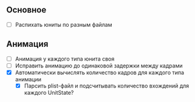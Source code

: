 ## Основное
- [ ] Распихать юниты по разным файлам

## Анимация
- [ ] Анимация у каждого типа юнита своя
- [ ] Исправить анимацию до одинаковой задержки между кадрами
- [x] Автоматически вычислять количество кадров для каждого типа анимации
    - [x] Парсить plist-файл и подсчитывать количество вхождений для каждого UnitState?
